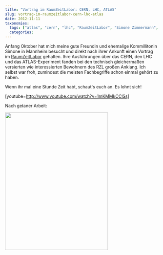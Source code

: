 ```yaml
---
title: "Vortrag im RaumZeitLabor: CERN, LHC, ATLAS"
slug: vortrag-im-raumzeitlabor-cern-lhc-atlas
date: 2012-11-11
taxonomies:
  tags: ["atlas", "cern", "lhc", "RaumZeitLabor", "Simone Zimmermann", "vortrag", "Sonstiges"]
  categories: 
---
```


<p>Anfang Oktober hat mich meine gute Freundin und ehemalige Kommillitonin Simone in Mannheim besucht und direkt nach ihrer Ankunft einen Vortrag im <a href="http://www.raumzeitlabor.de">RaumZeitLabor</a> gehalten. Ihre Ausführungen über das CERN, den LHC und das ATLAS-Experiment fanden bei den technisch gleichermaßen versierten wie interessierten Bewohnern des RZL großen Anklang. Ich selbst war froh, zumindest die meisten Fachbegriffe schon einmal gehört zu haben.

Wenn ihr mal eine Stunde Zeit habt, schaut's euch an. Es lohnt sich!

[youtube=http://www.youtube.com/watch?v=1mKMMkCClSs]

Nach getaner Arbeit:

<a href="/wp-content/uploads/2012/11/DSCN1250-1.jpg"><img src="https://flowfx.de/wp-content/uploads/2012/11/DSCN1250-1-337x450.jpg" alt="" title="Simone nach ihrem Vortrag im RaumZeitLabor" width="337" height="450" class="aligncenter size-medium wp-image-1499"></a></p>